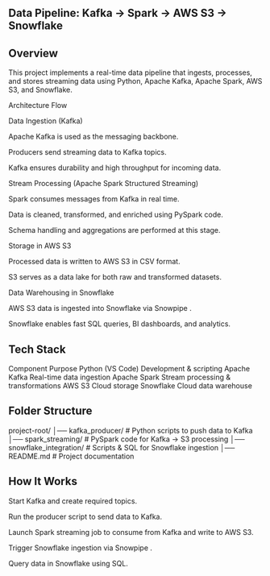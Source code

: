 Data Pipeline: Kafka → Spark → AWS S3 → Snowflake
-------------------------------------------------
Overview
----------
This project implements a real-time data pipeline that ingests, processes, and stores streaming data using Python, Apache Kafka, Apache Spark, AWS S3, and Snowflake.

Architecture Flow

Data Ingestion (Kafka)

Apache Kafka is used as the messaging backbone.

Producers send streaming data to Kafka topics.

Kafka ensures durability and high throughput for incoming data.

Stream Processing (Apache Spark Structured Streaming)

Spark consumes messages from Kafka in real time.

Data is cleaned, transformed, and enriched using PySpark code.

Schema handling and aggregations are performed at this stage.

Storage in AWS S3

Processed data is written to AWS S3 in CSV format.

S3 serves as a data lake for both raw and transformed datasets.

Data Warehousing in Snowflake

AWS S3 data is ingested into Snowflake via Snowpipe .

Snowflake enables fast SQL queries, BI dashboards, and analytics.

Tech Stack
-----------
Component Purpose Python (VS Code) Development & scripting Apache Kafka Real-time data ingestion Apache Spark Stream processing & transformations AWS S3 Cloud storage Snowflake Cloud data warehouse

Folder Structure
----------------
project-root/ │── kafka_producer/ # Python scripts to push data to Kafka │── spark_streaming/ # PySpark code for Kafka → S3 processing │── snowflake_integration/ # Scripts & SQL for Snowflake ingestion │── README.md # Project documentation

How It Works
------------
Start Kafka and create required topics.

Run the producer script to send data to Kafka.

Launch Spark streaming job to consume from Kafka and write to AWS S3.

Trigger Snowflake ingestion via Snowpipe .

Query data in Snowflake using SQL.
